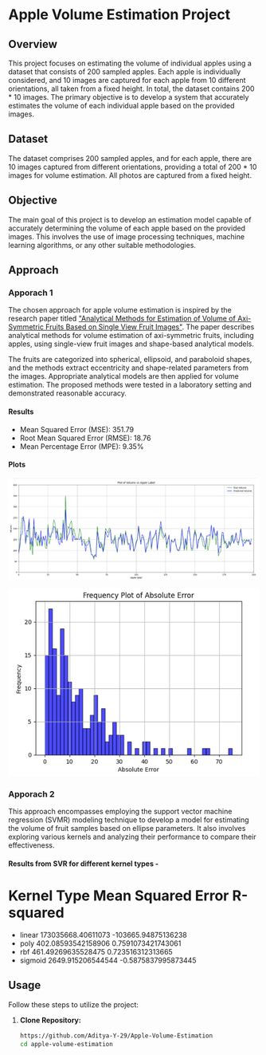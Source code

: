 # Apple Volume Estimation Project

## Overview

This project focuses on estimating the volume of individual apples using a dataset that consists of 200 sampled apples. Each apple is individually considered, and 10 images are captured for each apple from 10 different orientations, all taken from a fixed height. In total, the dataset contains 200 * 10 images. The primary objective is to develop a system that accurately estimates the volume of each individual apple based on the provided images.

## Dataset

The dataset comprises 200 sampled apples, and for each apple, there are 10 images captured from different orientations, providing a total of 200 * 10 images for volume estimation. All photos are captured from a fixed height.

## Objective

The main goal of this project is to develop an estimation model capable of accurately determining the volume of each apple based on the provided images. This involves the use of image processing techniques, machine learning algorithms, or any other suitable methodologies.

## Approach

### Apporach 1

The chosen approach for apple volume estimation is inspired by the research paper titled ["Analytical Methods for Estimation of Volume of Axi-Symmetric Fruits Based on Single View Fruit Images"](https://ieeexplore.ieee.org/abstract/document/6108909). The paper describes analytical methods for volume estimation of axi-symmetric fruits, including apples, using single-view fruit images and shape-based analytical models.

The fruits are categorized into spherical, ellipsoid, and paraboloid shapes, and the methods extract eccentricity and shape-related parameters from the images. Appropriate analytical models are then applied for volume estimation. The proposed methods were tested in a laboratory setting and demonstrated reasonable accuracy.

#### Results 

- Mean Squared Error (MSE): 351.79
- Root Mean Squared Error (RMSE): 18.76
- Mean Percentage Error (MPE): 9.35%

#### Plots

![Plot Title](Assets/Approach_1_Actual_vs_Predicted_Volume.png)

![Plot Title](Assets/Approach_2_Frequency_Plot_of_Absolute_Error.png)

### Apporach 2

This approach encompasses employing the support vector machine regression (SVMR) modeling technique to develop a model for estimating the volume of fruit samples based on ellipse parameters. It also involves exploring various kernels and analyzing their performance to compare their effectiveness.

#### Results from SVR for different kernel types - 
# Kernel Type		Mean Squared Error		   R-squared
- linear		   	173035668.40611073	     -103665.94875136238
- poly		   	402.08593542158906	     	0.7591073421743061
- rbf			      461.49269635528475	   	0.723516312313665
- sigmoid			2649.915206544544		     -0.5875837995873445


## Usage

Follow these steps to utilize the project:

1. **Clone Repository:**
   ```bash
   https://github.com/Aditya-Y-29/Apple-Volume-Estimation
   cd apple-volume-estimation
